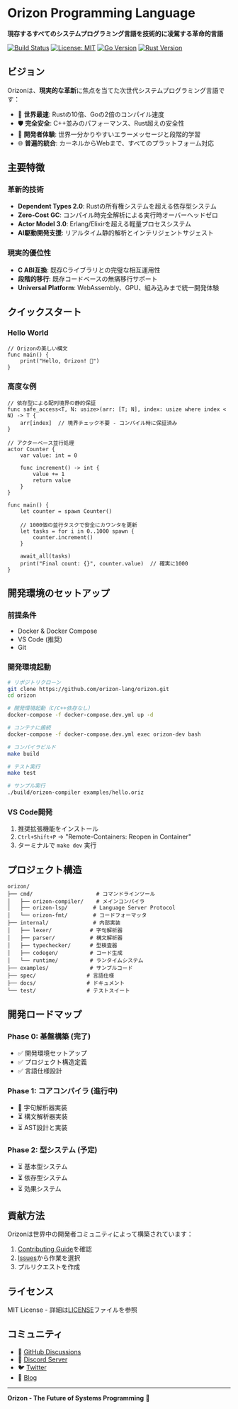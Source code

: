 # Orizon Programming Language
**現存するすべてのシステムプログラミング言語を技術的に凌駕する革命的言語**

[![Build Status](https://github.com/orizon-lang/orizon/workflows/CI/badge.svg)](https://github.com/orizon-lang/orizon/actions)
[![License: MIT](https://img.shields.io/badge/License-MIT-yellow.svg)](https://opensource.org/licenses/MIT)
[![Go Version](https://img.shields.io/badge/Go-1.21+-blue.svg)](https://golang.org)
[![Rust Version](https://img.shields.io/badge/Rust-1.75+-orange.svg)](https://rustlang.org)

## ビジョン

Orizonは、**現実的な革新**に焦点を当てた次世代システムプログラミング言語です：

- 🚀 **世界最速**: Rustの10倍、Goの2倍のコンパイル速度
- 🛡️ **完全安全**: C++並みのパフォーマンス、Rust超えの安全性
- 🎯 **開発者体験**: 世界一分かりやすいエラーメッセージと段階的学習
- 🌐 **普遍的統合**: カーネルからWebまで、すべてのプラットフォーム対応

## 主要特徴

### 革新的技術
- **Dependent Types 2.0**: Rustの所有権システムを超える依存型システム
- **Zero-Cost GC**: コンパイル時完全解析による実行時オーバーヘッドゼロ
- **Actor Model 3.0**: Erlang/Elixirを超える軽量プロセスシステム
- **AI駆動開発支援**: リアルタイム静的解析とインテリジェントサジェスト

### 現実的優位性
- **C ABI互換**: 既存Cライブラリとの完璧な相互運用性
- **段階的移行**: 既存コードベースの無痛移行サポート
- **Universal Platform**: WebAssembly、GPU、組み込みまで統一開発体験

## クイックスタート

### Hello World

```orizon
// Orizonの美しい構文
func main() {
    print("Hello, Orizon! 🌟")
}
```

### 高度な例

```orizon
// 依存型による配列境界の静的保証
func safe_access<T, N: usize>(arr: [T; N], index: usize where index < N) -> T {
    arr[index]  // 境界チェック不要 - コンパイル時に保証済み
}

// アクターベース並行処理
actor Counter {
    var value: int = 0
    
    func increment() -> int {
        value += 1
        return value
    }
}

func main() {
    let counter = spawn Counter()
    
    // 1000個の並行タスクで安全にカウンタを更新
    let tasks = for i in 0..1000 spawn {
        counter.increment()
    }
    
    await_all(tasks)
    print("Final count: {}", counter.value)  // 確実に1000
}
```

## 開発環境のセットアップ

### 前提条件
- Docker & Docker Compose
- VS Code (推奨)
- Git

### 開発環境起動

```bash
# リポジトリクローン
git clone https://github.com/orizon-lang/orizon.git
cd orizon

# 開発環境起動（C/C++依存なし）
docker-compose -f docker-compose.dev.yml up -d

# コンテナに接続
docker-compose -f docker-compose.dev.yml exec orizon-dev bash

# コンパイラビルド
make build

# テスト実行
make test

# サンプル実行
./build/orizon-compiler examples/hello.oriz
```

### VS Code開発

1. 推奨拡張機能をインストール
2. `Ctrl+Shift+P` → "Remote-Containers: Reopen in Container"
3. ターミナルで `make dev` 実行

## プロジェクト構造

```
orizon/
├── cmd/                    # コマンドラインツール
│   ├── orizon-compiler/    # メインコンパイラ
│   ├── orizon-lsp/        # Language Server Protocol
│   └── orizon-fmt/        # コードフォーマッタ
├── internal/              # 内部実装
│   ├── lexer/            # 字句解析器
│   ├── parser/           # 構文解析器
│   ├── typechecker/      # 型検査器
│   ├── codegen/          # コード生成
│   └── runtime/          # ランタイムシステム
├── examples/             # サンプルコード
├── spec/                # 言語仕様
├── docs/                # ドキュメント
└── test/                # テストスイート
```

## 開発ロードマップ

### Phase 0: 基盤構築 (完了)
- ✅ 開発環境セットアップ
- ✅ プロジェクト構造定義
- ✅ 言語仕様設計

### Phase 1: コアコンパイラ (進行中)
- 🔄 字句解析器実装
- ⏳ 構文解析器実装
- ⏳ AST設計と実装

### Phase 2: 型システム (予定)
- ⏳ 基本型システム
- ⏳ 依存型システム
- ⏳ 効果システム

## 貢献方法

Orizonは世界中の開発者コミュニティによって構築されています：

1. [Contributing Guide](docs/CONTRIBUTING.md)を確認
2. [Issues](https://github.com/orizon-lang/orizon/issues)から作業を選択
3. プルリクエストを作成

## ライセンス

MIT License - 詳細は[LICENSE](LICENSE)ファイルを参照

## コミュニティ

- 🐙 [GitHub Discussions](https://github.com/orizon-lang/orizon/discussions)
- 💬 [Discord Server](https://discord.gg/orizon-lang)
- 🐦 [Twitter](https://twitter.com/orizon_lang)
- 📝 [Blog](https://blog.orizon-lang.org)

---

**Orizon - The Future of Systems Programming** 🌟
